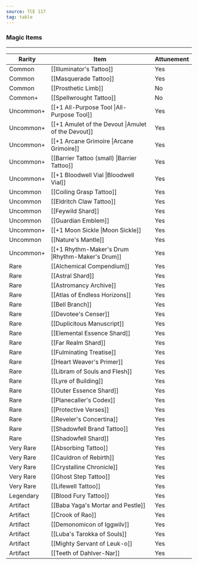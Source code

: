 ```yaml
---
source: TCE 117
tag: table
---
```


### Magic Items
---
|Rarity|Item|Attunement|
|----|---------|-----|
|Common|[[Illuminator's Tattoo]]|Yes|
|Common|[[Masquerade Tattoo]]|Yes|
|Common|[[Prosthetic Limb]]|No|
|Common+|[[Spellwrought Tattoo]]|No|
|Uncommon+|[[+1 All-Purpose Tool \|All-Purpose Tool]]|Yes|
|Uncommon+|[[+1 Amulet of the Devout \|Amulet of the Devout]]|Yes|
|Uncommon+|[[+1 Arcane Grimoire \|Arcane Grimoire]]|Yes|
|Uncommon+|[[Barrier Tattoo (small) \|Barrier Tattoo]]|Yes|
|Uncommon+|[[+1 Bloodwell Vial \|Bloodwell Vial]]|Yes|
|Uncommon|[[Coiling Grasp Tattoo]]|Yes|
|Uncommon|[[Eldritch Claw Tattoo]]|Yes|
|Uncommon|[[Feywild Shard]]|Yes|
|Uncommon|[[Guardian Emblem]]|Yes|
|Uncommon+|[[+1 Moon Sickle \|Moon Sickle]]|Yes|
|Uncommon|[[Nature's Mantle]]|Yes|
|Uncommon+|[[+1 Rhythm-Maker's Drum \|Rhythm-Maker's Drum]]|Yes|
|Rare|[[Alchemical Compendium]]|Yes|
|Rare|[[Astral Shard]]|Yes|
|Rare|[[Astromancy Archive]]|Yes|
|Rare|[[Atlas of Endless Horizons]]|Yes|
|Rare|[[Bell Branch]]|Yes|
|Rare|[[Devotee's Censer]]|Yes|
|Rare|[[Duplicitous Manuscript]]|Yes|
|Rare|[[Elemental Essence Shard]]|Yes|
|Rare|[[Far Realm Shard]]|Yes|
|Rare|[[Fulminating Treatise]]|Yes|
|Rare|[[Heart Weaver's Primer]]|Yes|
|Rare|[[Libram of Souls and Flesh]]|Yes|
|Rare|[[Lyre of Building]]|Yes|
|Rare|[[Outer Essence Shard]]|Yes|
|Rare|[[Planecaller's Codex]]|Yes|
|Rare|[[Protective Verses]]|Yes|
|Rare|[[Reveler's Concertina]]|Yes|
|Rare|[[Shadowfell Brand Tattoo]]|Yes|
|Rare|[[Shadowfell Shard]]|Yes|
|Very Rare|[[Absorbing Tattoo]]|Yes|
|Very Rare|[[Cauldron of Rebirth]]|Yes|
|Very Rare|[[Crystalline Chronicle]]|Yes|
|Very Rare|[[Ghost Step Tattoo]]|Yes|
|Very Rare|[[Lifewell Tattoo]]|Yes|
|Legendary|[[Blood Fury Tattoo]]|Yes|
|Artifact|[[Baba Yaga's Mortar and Pestle]]|Yes|
|Artifact|[[Crook of Rao]]|Yes|
|Artifact|[[Demonomicon of Iggwilv]]|Yes|
|Artifact|[[Luba's Tarokka of Souls]]|Yes|
|Artifact|[[Mighty Servant of Leuk-o]]|Yes|
|Artifact|[[Teeth of Dahlver-Nar]]|Yes|
